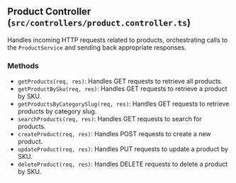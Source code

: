 ## Product Controller (`src/controllers/product.controller.ts`)

Handles incoming HTTP requests related to products, orchestrating calls to the `ProductService` and sending back appropriate responses.

### Methods

- `getProducts(req, res)`: Handles GET requests to retrieve all products.
- `getProductBySku(req, res)`: Handles GET requests to retrieve a product by SKU.
- `getProductsByCategorySlug(req, res)`: Handles GET requests to retrieve products by category slug.
- `searchProducts(req, res)`: Handles GET requests to search for products.
- `createProduct(req, res)`: Handles POST requests to create a new product.
- `updateProduct(req, res)`: Handles PUT requests to update a product by SKU.
- `deleteProduct(req, res)`: Handles DELETE requests to delete a product by SKU.
